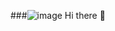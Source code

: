 ###![image](https://user-images.githubusercontent.com/124172439/227714616-16aad57c-dee0-4d13-a1d5-0a1478ebff4d.png)
 Hi there 👋

<!--
**SammyYeboah/SammyYeboah** is a ✨ _special_ ✨ repository because its `README.md` (this file) appears on your GitHub profile.

Here are some ideas to get you started:

- 🔭 I’m currently working on ...
- 🌱 I’m currently learning ...
- 👯 I’m looking to collaborate on ...
- 🤔 I’m looking for help with ...
- 💬 Ask me about ...
- 📫 How to reach me: ...
- 😄 Pronouns: ...
- ⚡ Fun fact: ...
-->
